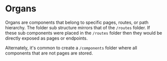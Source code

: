# Organs

Organs are components that belong to specific pages, routes, or path hierarchy. The folder sub structure mirrors that of the `/routes` folder. If these sub components were placed in the `/routes` folder then they would be directly exposed as pages or endpoints.

Alternately, it's common to create a `/components` folder where all components that are not pages are stored.
